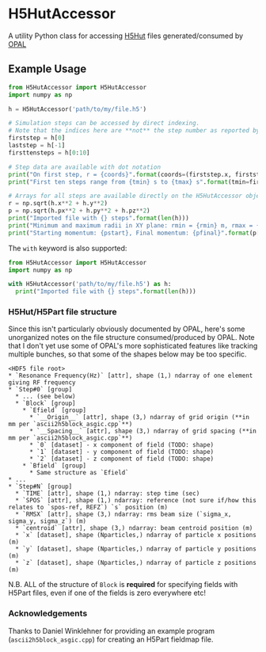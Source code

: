 # H5HutAccessor
A utility Python class for accessing
[H5Hut](http://vis.lbl.gov/Research/H5hut/InternalLayout.html) files
generated/consumed by [OPAL](https://gitlab.psi.ch/OPAL/src/wikis/home)

## Example Usage
```python
from H5HutAccessor import H5HutAccessor
import numpy as np

h = H5HutAccessor('path/to/my/file.h5')

# Simulation steps can be accessed by direct indexing.
# Note that the indices here are **not** the step number as reported by OPAL!
firststep = h[0]
laststep = h[-1]
firsttensteps = h[0:10]

# Step data are available with dot notation
print("On first step, r = {coords}".format(coords=(firststep.x, firststep.y, firststep.z)))
print("First ten steps range from {tmin} s to {tmax} s".format(tmin=firsttensteps.t.min(), tmax=firsttensteps.t.max()))

# Arrays for all steps are available directly on the H5HutAccessor object
r = np.sqrt(h.x**2 + h.y**2)
p = np.sqrt(h.px**2 + h.py**2 + h.pz**2)
print("Imported file with {} steps".format(len(h)))
print("Minimum and maximum radii in XY plane: rmin = {rmin} m, rmax = {rmax} m".format(rmin=r.min(), rmax=r.max()))
print("Starting momentum: {pstart}, Final momentum: {pfinal}".format(p[0], p[-1]))
```

The `with` keyword is also supported:

```python
from H5HutAccessor import H5HutAccessor
import numpy as np

with H5HutAccessor('path/to/my/file.h5') as h:
  print("Imported file with {} steps".format(len(h)))
```

### H5Hut/H5Part file structure
Since this isn't particularly obviously documented by OPAL, here's some
unorganized notes on the file structure consumed/produced by OPAL. Note that I
don't yet use some of OPAL's more sophisticated features like tracking multiple
bunches, so that some of the shapes below may be too specific.

    <HDF5 file root>
    * `Resonance Frequency(Hz)` [attr], shape (1,) ndarray of one element giving RF frequency
    * `Step#0` [group]
      * ... (see below)
      * `Block` [group]
        * `Efield` [group]
          * `__Origin__` [attr], shape (3,) ndarray of grid origin (**in mm per `ascii2h5block_asgic.cpp`**)
          * `__Spacing__` [attr], shape (3,) ndarray of grid spacing (**in mm per `ascii2h5block_asgic.cpp`**)
          * `0` [dataset] - x component of field (TODO: shape)
          * `1` [dataset] - y component of field (TODO: shape)
          * `2` [dataset] - z component of field (TODO: shape)
        * `Bfield` [group]
          * Same structure as `Efield`
    * ...
    * `Step#N` [group]
      * `TIME` [attr], shape (1,) ndarray: step time (sec)
      * `SPOS` [attr], shape (1,) ndarray: reference (not sure if/how this relates to `spos-ref, REFZ`) `s` position (m)
      * `RMSX` [attr], shape (3,) ndarray: rms beam size (`sigma_x, sigma_y, sigma_z`) (m)
      * `centroid` [attr], shape (3,) ndarray: beam centroid position (m)
      * `x` [dataset], shape (Nparticles,) ndarray of particle x positions (m)
      * `y` [dataset], shape (Nparticles,) ndarray of particle y positions (m)
      * `z` [dataset], shape (Nparticles,) ndarray of particle z positions (m)

N.B. ALL of the structure of `Block` is **required** for specifying fields with
H5Part files, even if one of the fields is zero everywhere etc!

### Acknowledgements
Thanks to Daniel Winklehner for providing an example
program (`ascii2h5block_asgic.cpp`) for creating an H5Part fieldmap file.
